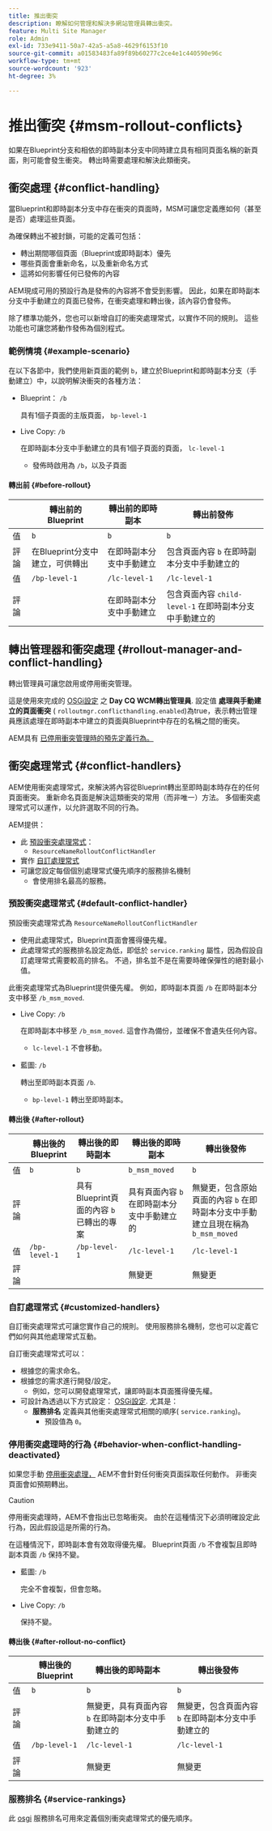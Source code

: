 ```yaml
---
title: 推出衝突
description: 瞭解如何管理和解決多網站管理員轉出衝突。
feature: Multi Site Manager
role: Admin
exl-id: 733e9411-50a7-42a5-a5a8-4629f6153f10
source-git-commit: a01583483fa89f89b60277c2ce4e1c440590e96c
workflow-type: tm+mt
source-wordcount: '923'
ht-degree: 3%

---
```


# 推出衝突 {#msm-rollout-conflicts}

如果在Blueprint分支和相依的即時副本分支中同時建立具有相同頁面名稱的新頁面，則可能會發生衝突。 轉出時需要處理和解決此類衝突。

## 衝突處理 {#conflict-handling}

當Blueprint和即時副本分支中存在衝突的頁面時，MSM可讓您定義應如何（甚至是否）處理這些頁面。

為確保轉出不被封鎖，可能的定義可包括：

* 轉出期間哪個頁面（Blueprint或即時副本）優先
* 哪些頁面會重新命名，以及重新命名方式
* 這將如何影響任何已發佈的內容

AEM現成可用的預設行為是發佈的內容將不會受到影響。 因此，如果在即時副本分支中手動建立的頁面已發佈，在衝突處理和轉出後，該內容仍會發佈。

除了標準功能外，您也可以新增自訂的衝突處理常式，以實作不同的規則。 這些功能也可讓您將動作發佈為個別程式。

### 範例情境 {#example-scenario}

在以下各節中，我們使用新頁面的範例 `b`，建立於Blueprint和即時副本分支（手動建立）中，以說明解決衝突的各種方法：

* Blueprint： `/b`

  具有1個子頁面的主版頁面， `bp-level-1`

* Live Copy: `/b`

  在即時副本分支中手動建立的具有1個子頁面的頁面， `lc-level-1`

   * 發佈時啟用為 `/b`，以及子頁面

#### 轉出前 {#before-rollout}

|  | 轉出前的Blueprint | 轉出前的即時副本 | 轉出前發佈 |
|---|---|---|---|
| 值 | `b` | `b` | `b` |
| 評論 | 在Blueprint分支中建立，可供轉出 | 在即時副本分支中手動建立 | 包含頁面內容 `b` 在即時副本分支中手動建立的 |
| 值 | `/bp-level-1` | `/lc-level-1` | `/lc-level-1` |
| 評論 |  | 在即時副本分支中手動建立 | 包含頁面內容 `child-level-1` 在即時副本分支中手動建立的 |

## 轉出管理器和衝突處理 {#rollout-manager-and-conflict-handling}

轉出管理員可讓您啟用或停用衝突管理。

這是使用來完成的 [OSGi設定](/help/implementing/deploying/configuring-osgi.md) 之 **Day CQ WCM轉出管理員**. 設定值 **處理與手動建立的頁面衝突** ( `rolloutmgr.conflicthandling.enabled`)為true，表示轉出管理員應該處理在即時副本中建立的頁面與Blueprint中存在的名稱之間的衝突。

AEM具有 [已停用衝突管理時的預先定義行為。](#behavior-when-conflict-handling-deactivated)

## 衝突處理常式 {#conflict-handlers}

AEM使用衝突處理常式，來解決將內容從Blueprint轉出至即時副本時存在的任何頁面衝突。 重新命名頁面是解決這類衝突的常用（而非唯一）方法。 多個衝突處理常式可以運作，以允許選取不同的行為。

AEM提供：

* 此 [預設衝突處理常式](#default-conflict-handler)：
   * `ResourceNameRolloutConflictHandler`
* 實作 [自訂處理常式](#customized-handlers)
* 可讓您設定每個個別處理常式優先順序的服務排名機制
   * 會使用排名最高的服務。

### 預設衝突處理常式 {#default-conflict-handler}

預設衝突處理常式為 `ResourceNameRolloutConflictHandler`

* 使用此處理常式，Blueprint頁面會獲得優先權。
* 此處理常式的服務排名設定為低，即低於 `service.ranking` 屬性，因為假設自訂處理常式需要較高的排名。 不過，排名並不是在需要時確保彈性的絕對最小值。

此衝突處理常式為Blueprint提供優先權。 例如，即時副本頁面 `/b` 在即時副本分支中移至 `/b_msm_moved`.

* Live Copy: `/b`

  在即時副本中移至 `/b_msm_moved`. 這會作為備份，並確保不會遺失任何內容。

   * `lc-level-1` 不會移動。

* 藍圖: `/b`

  轉出至即時副本頁面 `/b`.

   * `bp-level-1` 轉出至即時副本。

#### 轉出後 {#after-rollout}

|  | 轉出後的Blueprint | 轉出後的即時副本 | 轉出後的即時副本 | 轉出後發佈 |
|---|---|---|---|---|
| 值 | `b` | `b` | `b_msm_moved` | `b` |
| 評論 |  | 具有Blueprint頁面的內容 `b` 已轉出的專案 | 具有頁面內容 `b` 在即時副本分支中手動建立的 | 無變更，包含原始頁面的內容 `b` 在即時副本分支中手動建立且現在稱為 `b_msm_moved` |
| 值 | `/bp-level-1` | `/bp-level-1` | `/lc-level-1` | `/lc-level-1` |
| 評論 |  |  | 無變更 | 無變更 |

### 自訂處理常式 {#customized-handlers}

自訂衝突處理常式可讓您實作自己的規則。 使用服務排名機制，您也可以定義它們如何與其他處理常式互動。

自訂衝突處理常式可以：

* 根據您的需求命名。
* 根據您的需求進行開發/設定。
   * 例如，您可以開發處理常式，讓即時副本頁面獲得優先權。
* 可設計為透過以下方式設定： [OSGi設定](/help/implementing/deploying/configuring-osgi.md). 尤其是：
   * **服務排名** 定義與其他衝突處理常式相關的順序( `service.ranking`)。
      * 預設值為 `0`。

### 停用衝突處理時的行為 {#behavior-when-conflict-handling-deactivated}

如果您手動 [停用衝突處理，](#rollout-manager-and-conflict-handling) AEM不會針對任何衝突頁面採取任何動作。 非衝突頁面會如預期轉出。

>[!CAUTION]
>
>停用衝突處理時，AEM不會指出已忽略衝突。 由於在這種情況下必須明確設定此行為，因此假設這是所需的行為。

在這種情況下，即時副本會有效取得優先權。 Blueprint頁面 `/b` 不會複製且即時副本頁面 `/b` 保持不變。

* 藍圖: `/b`

  完全不會複製，但會忽略。

* Live Copy: `/b`

  保持不變。

#### 轉出後 {#after-rollout-no-conflict}

|  | 轉出後的Blueprint | 轉出後的即時副本 | 轉出後發佈 |
|---|---|---|---|
| 值 | `b` | `b` | `b` |
| 評論 |  | 無變更，具有頁面內容 `b` 在即時副本分支中手動建立的 | 無變更，包含頁面內容 `b` 在即時副本分支中手動建立的 |
| 值 | `/bp-level-1` | `/lc-level-1` | `/lc-level-1` |
| 評論 |  | 無變更 | 無變更 |

### 服務排名 {#service-rankings}

此 [osgi](https://www.osgi.org/) 服務排名可用來定義個別衝突處理常式的優先順序。
